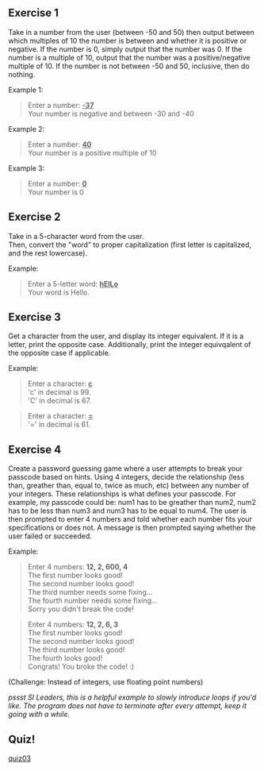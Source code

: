 Exercise 1
---

Take in a number from the user (between -50 and 50) then output between which multiples of 10 the number is between and whether it is positive or negative.
If the number is 0, simply output that the number was 0. 
If the number is a multiple of 10, output that the number was a positive/negative multiple of 10. 
If the number is not between -50 and 50, inclusive, then do nothing.

Example 1:

> Enter a number: <u>**-37**</u><br>
> Your number is negative and between -30 and -40

Example 2:

> Enter a number: <u>**40**</u><br>
> Your number is a positive multiple of 10

Example 3:

> Enter a number: <u>**0**</u><br>
> Your number is 0


Exercise 2
---

Take in a 5-character word from the user.</br>
Then, convert the "word" to proper capitalization (first letter is capitalized, and the rest lowercase).

Example:

> Enter a 5-letter word: <u>**hElLo**</u><br>
> Your word is Hello.


Exercise 3
---

Get a character from the user, and display its integer equivalent.
If it is a letter, print the opposite case.
Additionally, print the integer equivqalent of the opposite case if applicable.

Example:

> Enter a character: <u>**c**</u><br>
> 'c' in decimal is 99.<br>
> 'C' in decimal is 67.

> Enter a character: <u>**=**</u><br>
> '=' in decimal is 61.

Exercise 4
---
Create a password guessing game where a user attempts to break your passcode based on hints.
Using 4 integers, decide the relationship (less than, greather than, equal to, twice as much, etc)
between any number of your integers. These relationships is what defines your passcode.
For example, my passcode could be:
num1 has to be greather than num2, num2 has to be less than num3 and num3 has to be equal to num4.
The user is then prompted to enter 4 numbers and told whether each number fits your specifications
or does not. A message is then prompted saying whether the user failed or succeeded.

Example:
> Enter 4 numbers: **12, 2, 600, 4** <br>
> The first number looks good! <br>
> The second number looks good! <br>
> The third number needs some fixing... <br>
> The fourth number needs some fixing... <br>
> Sorry you didn't break the code!

> Enter 4 numbers: **12, 2, 6, 3** <br>
> The first number looks good! <br>
> The second number looks good! <br>
> The third number looks good! <br>
> The fourth looks good! <br>
> Congrats! You broke the code! :)

(Challenge: Instead of integers, use floating point numbers)

*pssst SI Leaders, this is a helpful example to slowly introduce loops if you'd like.
The program does not have to terminate after every attempt, keep it going with a while.*


Quiz!
---
[quiz03](https://docs.google.com/a/ucr.edu/forms/d/e/1FAIpQLSdhx0KAG771b-4_UUHiabldZcYEWCgXnaOZXZNJzyMryMbb0w/viewform)

